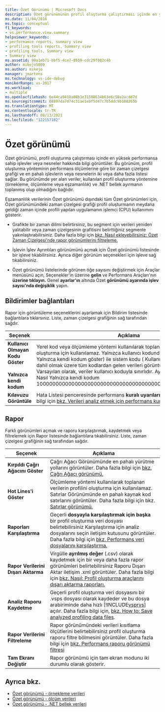 ```yaml
---
title: Özet Görünümü | Microsoft Docs
description: Özet görünümünün profil oluşturma çalıştırması içinde en yüksek performansa sahip işlevler veya nesneler hakkında nasıl bilgi görüntüley olduğunu öğrenin.
ms.date: 11/04/2016
ms.topic: conceptual
f1_keywords:
- vs.performance.view.summary
helpviewer_keywords:
- performance reports, summary view
- profiling tools reports, Summary view
- profiling tools, Summary view
- Summary view
ms.assetid: 98a1eb71-bbf5-4ce7-8559-cdc29f082c4b
author: mikejo5000
ms.author: mikejo
manager: jmartens
ms.technology: vs-ide-debug
monikerRange: vs-2017
ms.workload:
- multiple
ms.openlocfilehash: 6e44ca9418a08b1e31508634b63e6c58a2acdd7d
ms.sourcegitcommit: 68897da7d74c31ae1ebf5d47c7b5ddc9b108265b
ms.translationtype: MT
ms.contentlocale: tr-TR
ms.lasthandoff: 08/13/2021
ms.locfileid: "122157182"
---
```

# <a name="summary-view"></a>Özet görünümü
Özet görünümü, profil oluşturma çalıştırması içinde en yüksek performansa sahip işlevler veya nesneler hakkında bilgi görüntüler. Bu görünüm, profil oluşturma yönteminin performans ölçümlerine göre bir zaman çizelgesi grafiği ve en pahalı işlevlerin veya nesnelerin iki veya daha fazla listesi sağlar. Bu görünümde yer alan veriler, kullanılan profil oluşturma yöntemine (örnekleme, ölçümleme veya eşzamanlılık) ve .NET bellek ayırmanın toplanmış olup olmadığını bağlıdır.

 Eşzamanlılık verilerinin Özet görünümü dışındaki tüm Özet görünümleri için, Özet görünümündeki zaman çizelgesi grafiği profil oluşturmanın meydana geldiği zaman içinde profili yapılan uygulamanın işlemci (CPU) kullanımını gösterir.

- Grafikte bir zaman dilimi belirtirsiniz, bu segment için verileri yeniden yalıtabilir veya zaman çizelgesinin grafitisini belirttiğiniz segmente yakınlaştırabilirsiniz. Daha fazla bilgi için [bkz. Nasıl ekleyebilirsiniz: Özet Zaman Çizelgesi'nde rapor görünümlerini filtreleme.](../profiling/how-to-filter-report-views-from-the-summary-timeline.md)

- İşlevin İşlev Ayrıntıları görünümünü açmak için Özet görünümü listesinde bir işleve tıkabilirsiniz. Ayrıca diğer görünüm seçenekleri için işleve sağ tıkabilirsiniz.

- Özet görünümü listelerinde görünen öğe sayısını değiştirmek  için Araçlar menüsünü açın, Seçenekler'in üzerine **gelin** ve Performans Araçları'nın **üzerine tıklayın.** Genel **ayarlar'ın** altında Özet **görünümü ayarında işlev sayısı'nda değişiklik** yapın.

## <a name="notifications-links"></a>Bildirimler bağlantıları
 Rapor için görüntüleme seçeneklerini ayarlamak için Bildirim listesinde bağlantılara tıklarsınız. Liste, zaman çizelgesi grafiğinin sağ tarafından sağdır.

|Seçenek|Açıklama|
|-|-|
|**Kullanıcı Olmayan Kodu Göster**<br /><br /> **Yalnızca kendi kodum**|Yerel kod veya ölçümleme yöntemi kullanılarak toplanan verilerin profilini oluşturma için kullanılamaz. Yalnızca kullanıcı kodundaki verileri görüntüleme **(** Yalnızca kendi kodum göster) ile sistem kodu ( Kullanıcı Olmayan Kodu Göster ) dahil olmak üzere tüm kodlardan gelen verileri görüntüleme **arasında geçişler.** Varsayılan olarak, veriler kullanıcı koduyla sınırlıdır. Ayarı değiştirmek için bkz. Nasıl Yalnızca kendi kodum 1000000000000000000000000000000000000000000000000000000000 [](../profiling/how-to-filter-profiling-tools-report-views-to-display-just-my-code.md)|
|**Kılavuzu Görüntüle**|Hata Listesi penceresinde performans **kuralı uyarılarını** görüntüler. Daha fazla bilgi için [bkz. Verileri analiz etmek için performans kurallarını kullanma](../profiling/using-performance-rules-to-analyze-data.md)|

## <a name="report"></a>Rapor
 Farklı görünümleri açmak ve raporu karşılaştırmak, kaydetmek veya filtrelemek için Rapor listesinde bağlantılara tıkabilirsiniz. Liste, zaman çizelgesi grafiğinin sağ tarafından sağdır.

|Seçenek |Açıklama |
|----------------------------| - |
| **Kırpıldı Çağrı Ağacını Göster** | Çağrı Ağacı Görünümünde en pahalı yürütme yollarını görüntüler. Daha fazla bilgi için [bkz. Çağrı Ağacı görünümü.](../profiling/call-tree-view.md) |
| **Hot Lines'i Göster** | Ölçümleme yöntemi kullanılarak toplanan verilerin profilini oluşturma için kullanılamaz. Satırlar Görünümünde en pahalı kaynak kod satırlarını görüntüler. Daha fazla bilgi için bkz. [Satırlar görünümü.](../profiling/lines-view.md) |
| **Raporları Karşılaştırma** | Geçerli **dosyayla karşılaştırmak için başka** bir profil oluşturma veri dosyası belirtebilirsiniz Karşılaştırma için analiz dosyalarını seçin iletişim kutusunu görüntüler. Daha fazla bilgi için [bkz. Performans veri dosyalarını karşılaştırma.](../profiling/comparing-performance-data-files.md) |
| **Rapor Verilerini Dışarı Aktarma** | Virgülle **ayrılmış değer** (.csv) olarak kaydetmek için bir veya daha fazla rapor görünümleri belirtebilirsiniz Raporu Dışarı Aktar iletişim .xml görüntüler. Daha fazla bilgi için [bkz. Nasıl: Profil oluşturma araçlarını dışarı aktarma raporları.](/previous-versions/visualstudio/visual-studio-2010/ms182394\(v\=vs.100\)) |
| **Analiz Raporu Kaydetme** | Geçerli profil oluşturma veri dosyasını bir .vsps dosyası olarak kaydeder ve bu dosya arabiriminde daha hızlı [!INCLUDE[vsprvs](../code-quality/includes/vsprvs_md.md)] açılır. Daha fazla bilgi için, [bkz. How to: Save analyzed profiling data files](/previous-versions/visualstudio/visual-studio-2010/bb763106\(v\=vs.100\)). |
| **Rapor Verilerini Filtreleme** | Rapor görünümündeki verileri kısıtlama ölçütlerini belirtebilirsiniz profil oluşturma raporu filtre bölmesini görüntüler. Daha fazla bilgi için [bkz. Performans raporu görünümü filtresi](../profiling/performance-report-view-filter.md) |
| **Tam Ekranı Değiştir** | Rapor görünümü için tam ekran modunu iki durumlu olarak gösterir. |

## <a name="see-also"></a>Ayrıca bkz.
- [Özet görünümü - örnekleme verileri](../profiling/summary-view-sampling-data.md)
- [Özet görünümü - ölçüm verileri](../profiling/summary-view-instrumentation-data.md)
- [Özet görünümü - .NET bellek verileri](../profiling/summary-view-dotnet-memory-data.md)
